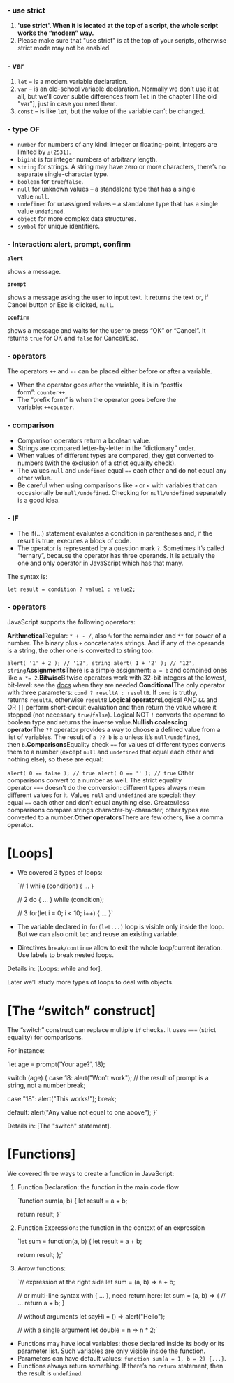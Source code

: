 ### - use strict

1. **'use strict'. When it is located at the top of a script, the whole script works the “modern” way.**
2. Please make sure that "use strict" is at the top of your scripts, otherwise strict mode may not be enabled.

### - var

1. `let` – is a modern variable declaration.
2. `var` – is an old-school variable declaration. Normally we don’t use it at all, but we’ll cover subtle differences from `let` in the chapter [The old "var"], just in case you need them.
3. `const` – is like `let`, but the value of the variable can’t be changed.

### - type OF

- `number` for numbers of any kind: integer or floating-point, integers are limited by `±(2531)`.
- `bigint` is for integer numbers of arbitrary length.
- `string` for strings. A string may have zero or more characters, there’s no separate single-character type.
- `boolean` for `true`/`false`.
- `null` for unknown values – a standalone type that has a single value `null`.
- `undefined` for unassigned values – a standalone type that has a single value `undefined`.
- `object` for more complex data structures.
- `symbol` for unique identifiers.

### - Interaction: alert, prompt, confirm

**`alert`**

shows a message.

**`prompt`**

shows a message asking the user to input text. It returns the text or, if Cancel button or Esc is clicked, `null`.

**`confirm`**

shows a message and waits for the user to press “OK” or “Cancel”. It returns `true` for OK and `false` for Cancel/Esc.

### - operators

The operators `++` and `--` can be placed either before or after a variable.

- When the operator goes after the variable, it is in “postfix form”: `counter++`.
- The “prefix form” is when the operator goes before the variable: `++counter`.

### - comparison

- Comparison operators return a boolean value.
- Strings are compared letter-by-letter in the “dictionary” order.
- When values of different types are compared, they get converted to numbers (with the exclusion of a strict equality check).
- The values `null` and `undefined` equal `==` each other and do not equal any other value.
- Be careful when using comparisons like `>` or `<` with variables that can occasionally be `null/undefined`. Checking for `null/undefined` separately is a good idea.

### - IF

- The if(...) statement evaluates a condition in parentheses and, if the result is true, executes a block of code.
- The operator is represented by a question mark `?`. Sometimes it’s called “ternary”, because the operator has three operands. It is actually the one and only operator in JavaScript which has that many.

The syntax is:

`let result = condition ? value1 : value2;`

### - operators

JavaScript supports the following operators:

**Arithmetical**Regular: `* + - /`, also `%` for the remainder and `**` for power of a number.
The binary plus `+` concatenates strings. And if any of the operands is a string, the other one is converted to string too:

`alert( '1' + 2 ); // '12', string alert( 1 + '2' ); // '12', string`**Assignments**There is a simple assignment: `a = b` and combined ones like `a *= 2`.**Bitwise**Bitwise operators work with 32-bit integers at the lowest, bit-level: see the [docs](https://developer.mozilla.org/en-US/docs/Web/JavaScript/Guide/Expressions_and_Operators#Bitwise) when they are needed.**Conditional**The only operator with three parameters: `cond ? resultA : resultB`. If `cond` is truthy, returns `resultA`, otherwise `resultB`.**Logical operators**Logical AND `&&` and OR `||` perform short-circuit evaluation and then return the value where it stopped (not necessary `true`/`false`). Logical NOT `!` converts the operand to boolean type and returns the inverse value.**Nullish coalescing operator**The `??` operator provides a way to choose a defined value from a list of variables. The result of `a ?? b` is `a` unless it’s `null/undefined`, then `b`.**Comparisons**Equality check `==` for values of different types converts them to a number (except `null` and `undefined` that equal each other and nothing else), so these are equal:

`alert( 0 == false ); // true alert( 0 == '' ); // true`
Other comparisons convert to a number as well.
The strict equality operator `===` doesn’t do the conversion: different types always mean different values for it.
Values `null` and `undefined` are special: they equal `==` each other and don’t equal anything else.
Greater/less comparisons compare strings character-by-character, other types are converted to a number.**Other operators**There are few others, like a comma operator.

# [Loops]

- We covered 3 types of loops:

  `// 1
  while (condition) {
  ...
  }

  // 2
  do {
  ...
  } while (condition);

  // 3
  for(let i = 0; i < 10; i++) {
  ...
  }`

- The variable declared in `for(let...)` loop is visible only inside the loop. But we can also omit `let` and reuse an existing variable.
- Directives `break/continue` allow to exit the whole loop/current iteration. Use labels to break nested loops.

Details in: [Loops: while and for].

Later we’ll study more types of loops to deal with objects.

# [The “switch” construct]

The “switch” construct can replace multiple `if` checks. It uses `===` (strict equality) for comparisons.

For instance:

`let age = prompt('Your age?', 18);

switch (age) {
case 18:
alert("Won't work"); // the result of prompt is a string, not a number
break;

case "18":
alert("This works!");
break;

default:
alert("Any value not equal to one above");
}`

Details in: [The "switch" statement].

# [Functions]

We covered three ways to create a function in JavaScript:

1. Function Declaration: the function in the main code flow

   `function sum(a, b) {
   let result = a + b;

   return result;
   }`

2. Function Expression: the function in the context of an expression

   `let sum = function(a, b) {
   let result = a + b;

   return result;
   };`

3. Arrow functions:

   `// expression at the right side
   let sum = (a, b) => a + b;

   // or multi-line syntax with { ... }, need return here:
   let sum = (a, b) => {
   // ...
   return a + b;
   }

   // without arguments
   let sayHi = () => alert("Hello");

   // with a single argument
   let double = n => n \* 2;`

- Functions may have local variables: those declared inside its body or its parameter list. Such variables are only visible inside the function.
- Parameters can have default values: `function sum(a = 1, b = 2) {...}`.
- Functions always return something. If there’s no `return` statement, then the result is `undefined`.
